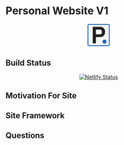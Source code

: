 # Personal Website V1

<p align="center">
  <a href="https://patrickyoussef.com" target="_blank">
    <img src="src/favicon.png" alt="Link to website!" style="width: 12%"/>
  </a>
</p>

## Build Status

<p align="center">
  <a href="https://app.netlify.com/sites/friendly-sammet-e1f609/deploys" target="_blank">
    <img src="https://api.netlify.com/api/v1/badges/cf127b78-7ef0-47e7-ac09-07c77071aff4/deploy-status" alt="Netlify Status" />
  </a>
</p>

## Motivation For Site

## Site Framework

## Questions